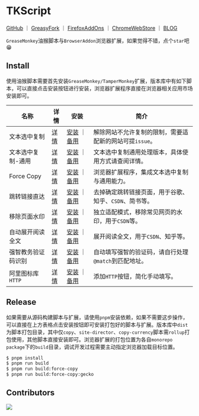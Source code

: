 # TKScript

<p>
<a href="https://github.com/WindrunnerMax/TKScript">GitHub</a>
<span>｜</span>
<a href="https://greasyfork.org/zh-CN/users/584991-windrunnermax">GreasyFork</a>
<span>｜</span>
<a href="https://addons.mozilla.org/en-US/firefox/addon/force-copy/">FirefoxAddOns</a>
<span>｜</span>
<a href="https://chromewebstore.google.com/detail/force-copy/cceclgeciefpanebkfkogecbjjchmico">ChromeWebStore</a>
<span>｜</span>
<a href="https://github.com/WindrunnerMax/TKScript/issues/131">BLOG</a>
</p>

`GreaseMonkey`油猴脚本与`BrowserAddon`浏览器扩展，如果觉得不错，点个`star`吧 😁  


## Install

使用油猴脚本需要首先安装`GreaseMonkey/TamperMonkey`扩展，版本库中有如下脚本，可以直接点击安装按钮进行安装，浏览器扩展程序直接在浏览器相关应用市场安装即可。

<table>
<thead>

<tr>
<th >名称</th>
<th >详情</th>
<th >安装</th>
<th >简介</th>
</tr>

</thead>
<tbody>

<tr>
<td>文本选中复制</td>
<td><a href="https://github.com/WindrunnerMax/TKScript/blob/master/packages/copy/README.md">详情</a></td>
<td>
<a href="https://windrunnermax.github.io/TKScript/copy.user.js">安装</a>
<span>｜</span>
<a href="https://cdn.jsdelivr.net/gh/WindrunnerMax/TKScript@gh-pages/copy.user.js">备用</a>
</td>
<td>解除网站不允许复制的限制，需要适配新的网站可提<code>issue</code>。</td>
</tr>

<tr>
<td>文本选中复制-通用</td>
<td><a href="https://github.com/WindrunnerMax/TKScript/blob/master/packages/copy-currency/README.md">详情</a></td>
<td>
<a href="https://windrunnermax.github.io/TKScript/copy-currency.user.js">安装</a>
<span>｜</span>
<a href="https://cdn.jsdelivr.net/gh/WindrunnerMax/TKScript@gh-pages/copy-currency.user.js">备用</a>
</td>
<td>文本选中复制通用处理版本，具体使用方式请查阅详情。</td>
</tr>

<tr>
<td>Force Copy</td>
<td><a href="https://github.com/WindrunnerMax/TKScript/blob/master/packages/force-copy/README.md">详情</a></td>
<td>
<a href="https://github.com/WindrunnerMax/TKScript/blob/master/packages/force-copy/README.md">安装</a>
<span>｜</span>
<a href="https://github.com/WindrunnerMax/TKScript/releases">备用</a>
</td>
<td>浏览器扩展程序，集成文本选中复制与通用能力。</td>
</tr>

<tr>
<td>跳转链接直达</td>
<td><a href="https://github.com/WindrunnerMax/TKScript/blob/master/packages/site-director/README.md">详情</a></td>
<td>
<a href="https://windrunnermax.github.io/TKScript/site-director.user.js">安装</a>
<span>｜</span>
<a href="https://cdn.jsdelivr.net/gh/WindrunnerMax/TKScript@gh-pages/site-director.user.js">备用</a>
</td>
<td>去掉确定跳转链接页面，用于谷歌、知乎、<code>CSDN</code>、简书等。</td>
</tr>

<tr>
<td>移除页面水印</td>
<td><a href="https://github.com/WindrunnerMax/TKScript/blob/master/packages/water-mark/README.md">详情</a></td>
<td>
<a href="https://windrunnermax.github.io/TKScript/water-mark.user.js">安装</a>
<span>｜</span>
<a href="https://cdn.jsdelivr.net/gh/WindrunnerMax/TKScript@gh-pages/water-mark.user.js">备用</a>
</td>
<td>独立适配模式，移除常见网页的水印，用于<code>CSDN</code>等。</td>
</tr>

<tr>
<td>自动展开阅读全文</td>
<td><a href="https://github.com/WindrunnerMax/TKScript/blob/master/packages/expansion/README.md">详情</a></td>
<td>
<a href="https://windrunnermax.github.io/TKScript/expansion.user.js">安装</a>
<span>｜</span>
<a href="https://cdn.jsdelivr.net/gh/WindrunnerMax/TKScript@gh-pages/expansion.user.js">备用</a>
</td>
<td>展开阅读全文，用于<code>CSDN</code>、知乎等。</td>
</tr>

<tr>
<td>强智教务验证码识别</td>
<td><a href="https://github.com/WindrunnerMax/TKScript/blob/master/packages/captcha/README.md">详情</a></td>
<td>
<a href="https://windrunnermax.github.io/TKScript/captcha.user.js">安装</a>
<span>｜</span>
<a href="https://cdn.jsdelivr.net/gh/WindrunnerMax/TKScript@gh-pages/captcha.user.js">备用</a>
</td>
<td>自动填写强智的验证码，请自行处理<code>@match</code>到匹配地址。</td>
</tr>


<tr>
<td>阿里图标库<code>HTTP</code></td>
<td><a href="https://github.com/WindrunnerMax/TKScript/blob/master/packages/completion/README.md">详情</a></td>
<td>
<a href="https://windrunnermax.github.io/TKScript/completion.user.js">安装</a>
<span>｜</span>
<a href="https://cdn.jsdelivr.net/gh/WindrunnerMax/TKScript@gh-pages/completion.user.js">备用</a>
</td>
<td>添加<code>HTTP</code>按钮，简化手动填写。</td>
</tr>

</tbody>
</table>

## Release

如果需要从源码构建脚本与扩展，请使用`pnpm`安装依赖，如果不需要这步操作，可以直接在上方表格点击安装按钮即可安装打包好的脚本与扩展。版本库中`dist`为脚本打包目录，其中仅`copy`、`site-director`、`copy-currency`脚本需`rollup`打包使用，其他脚本直接安装即可。浏览器扩展的打包位置为各自`monorepo package`下的`build`目录，调试开发过程需要主动指定浏览器加载目标位置。

```bash
$ pnpm install
$ pnpm run build
$ pnpm run build:force-copy
$ pnpm run build:force-copy:gecko
```

## Contributors
<a href="https://github.com/WindrunnerMax/TKScript/graphs/contributors">
    <img src="https://contrib.rocks/image?repo=WindrunnerMax/TKScript" />
</a>

